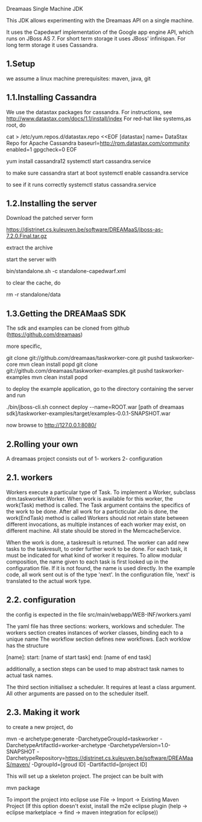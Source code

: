 Dreamaas Single Machine JDK

This JDK allows experimenting with the Dreamaas API on a single machine. 

It uses the Capedwarf implementation of the Google app engine API, which runs on JBoss AS 7.
For short term storage it uses JBoss' infinispan.
For long term storage it uses Cassandra.


1.Setup
---------------

we assume a linux machine
prerequisites: maven, java, git

1.1.Installing Cassandra
------------------------

We use the datastax packages for cassandra.
For instructions, see http://www.datastax.com/docs/1.1/install/index
For red-hat like systems,as root, do

cat > /etc/yum.repos.d/datastax.repo <<EOF
[datastax]
name= DataStax Repo for Apache Cassandra
baseurl=http://rpm.datastax.com/community
enabled=1
gpgcheck=0
EOF

yum install cassandra12
systemctl start cassandra.service

to make sure cassandra start at boot
systemctl enable cassandra.service

to see if it runs correctly
systemctl status cassandra.service



1.2.Installing the server
-------------------------
Download the patched server form

https://distrinet.cs.kuleuven.be/software/DREAMaaS/jboss-as-7.2.0.Final.tar.gz

extract the archive

start the server with

bin/standalone.sh -c standalone-capedwarf.xml

to clear the cache, do

rm -r standalone/data


1.3.Getting the DREAMaaS SDK
---------------------

The sdk and examples can be cloned from github (https://github.com/dreamaas)

more specific, 

git clone git://github.com/dreamaas/taskworker-core.git
pushd taskworker-core
mvn clean install
popd
git clone git://github.com/dreamaas/taskworker-examples.git
pushd taskworker-examples
mvn clean install
popd

to deploy the example application, go to the directory containing the server and run

./bin/jboss-cli.sh
connect
deploy --name=ROOT.war [path of dreamaas sdk]/taskworker-examples/target/examples-0.0.1-SNAPSHOT.war

now browse to http://127.0.0.1:8080/


2.Rolling your own
------------------
A dreamaas project consists out of
1- workers
2- configuration


2.1. workers
------------
Workers execute a particular type of Task.
To implement a Worker, subclass drm.taskworker.Worker. When work is available for this worker, the work(Task) method is called.
The Task argument contains the specifics of the work to be done. After all work for a particticular Job is done, the work(EndTask) method is called
Workers should not retain state between different invocations, as multiple instances of each worker may exist, on different machine. All state should be stored in the MemcacheService.

When the work is done, a taskresult is returned. The worker can add new tasks to the taskresult, to order further work to be done. For each task, it must be indicated for what kind of worker it requires. 
To allow modular composition, the name given to each task is first looked up in the configuration file. If it is not found, the name is used directly. In the example code, all work sent out is of the type 'next'. In the configuration file, 'next' is translated to the actual work type. 


2.2. configuration
------------------
the config is expected in the file src/main/webapp/WEB-INF/workers.yaml 

The yaml file has three sections: workers, worklows and scheduler. 
The workers section creates instances of worker classes, binding each to a unique name
The workflow section defines new workflows. Each worklow has the structure

[name]:
    start: [name of start task]
    end: [name of end task]

additionally, a section steps can be used to map abstract task names to actual task names. 

The third section initialisez a scheduler. It requires at least a class argument. All other arguments are passed on to the scheduler itself. 

2.3. Making it work
-------------------
to create a new project, do

mvn  -e archetype:generate -DarchetypeGroupId=taskworker -DarchetypeArtifactId=worker-archetype -DarchetypeVersion=1.0-SNAPSHOT -DarchetypeRepository=https://distrinet.cs.kuleuven.be/software/DREAMaaS/maven/  -DgroupId=[groud ID] -DartifactId=[project ID]

This will set up a skeleton project.
The project can be built with

mvn package

To import the project into eclipse use File -> Import -> Existing Maven Project
(If this option  doesn't exist, install the m2e eclipse plugin (help -> eclipse marketplace -> find -> maven integration for eclipse)) 


